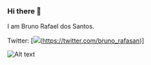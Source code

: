 ### Hi there 👋
I am Bruno Rafael dos Santos.

Twitter: [![](https://www.google.com/url?sa=i&url=https%3A%2F%2Ficon-icons.com%2Fpt%2Ficones%2Fbusca%2Ftwitter&psig=AOvVaw25Tz2id4-YUUEnTz0ObQyj&ust=1621366440019000&source=images&cd=vfe&ved=0CAIQjRxqFwoTCMCtiui60fACFQAAAAAdAAAAABAp)(https://twitter.com/bruno_rafasan)]

<!--
**bruniculos08/bruniculos08** is a ✨ _special_ ✨ repository because its `README.md` (this file) appears on your GitHub profile.

Here are some ideas to get you started:

- 🔭 I’m currently working on ...
- 🌱 I’m currently learning ...
- 👯 I’m looking to collaborate on ...
- 🤔 I’m looking for help with ...
- 💬 Ask me about ...
- 📫 How to reach me: ...
- 😄 Pronouns: ...
- ⚡ Fun fact: ...
-->

![Alt text](https://i.pinimg.com/564x/ce/39/60/ce39603afbbe5ee7262282b36f3495b4.jpg)

